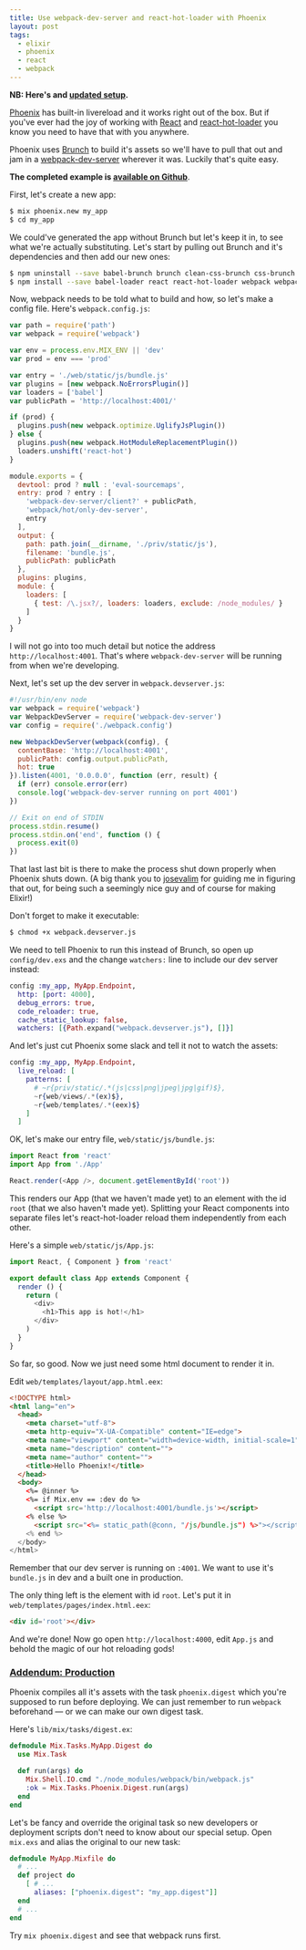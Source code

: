 ```yaml
---
title: Use webpack-dev-server and react-hot-loader with Phoenix
layout: post
tags:
  - elixir
  - phoenix
  - react
  - webpack
---
```

**NB: Here's and [updated setup](/2016/02/04/updated-phoenix-webpack-react-setup.html).**


[Phoenix][] has built-in livereload and it works right out of the box. But if you've ever had the joy of working with [React][] and [react-hot-loader][] you know you need to have that with you anywhere.

Phoenix uses [Brunch][] to build it's assets so we'll have to pull that out and jam in a [webpack-dev-server][] wherever it was. Luckily that's quite easy.

**The completed example is [available on Github][]**.

First, let's create a new app:

```sh
$ mix phoenix.new my_app
$ cd my_app
```

We could've generated the app without Brunch but let's keep it in, to see what we're actually substituting.
Let's start by pulling out Brunch and it's dependencies and then add our new ones:

```sh
$ npm uninstall --save babel-brunch brunch clean-css-brunch css-brunch javascript-brunch sass-brunch uglify-js-brunch
$ npm install --save babel-loader react react-hot-loader webpack webpack-dev-server
```

Now, webpack needs to be told what to build and how, so let's make a config file. Here's `webpack.config.js`:

```javascript
var path = require('path')
var webpack = require('webpack')

var env = process.env.MIX_ENV || 'dev'
var prod = env === 'prod'

var entry = './web/static/js/bundle.js'
var plugins = [new webpack.NoErrorsPlugin()]
var loaders = ['babel']
var publicPath = 'http://localhost:4001/'

if (prod) {
  plugins.push(new webpack.optimize.UglifyJsPlugin())
} else {
  plugins.push(new webpack.HotModuleReplacementPlugin())
  loaders.unshift('react-hot')
}

module.exports = {
  devtool: prod ? null : 'eval-sourcemaps',
  entry: prod ? entry : [
    'webpack-dev-server/client?' + publicPath,
    'webpack/hot/only-dev-server',
    entry
  ],
  output: {
    path: path.join(__dirname, './priv/static/js'),
    filename: 'bundle.js',
    publicPath: publicPath
  },
  plugins: plugins,
  module: {
    loaders: [
      { test: /\.jsx?/, loaders: loaders, exclude: /node_modules/ }
    ]
  }
}
```

I will not go into too much detail but notice the address `http://localhost:4001`. That's where `webpack-dev-server` will be running from when we're developing.

Next, let's set up the dev server in `webpack.devserver.js`:

```js
#!/usr/bin/env node
var webpack = require('webpack')
var WebpackDevServer = require('webpack-dev-server')
var config = require('./webpack.config')

new WebpackDevServer(webpack(config), {
  contentBase: 'http://localhost:4001',
  publicPath: config.output.publicPath,
  hot: true
}).listen(4001, '0.0.0.0', function (err, result) {
  if (err) console.error(err)
  console.log('webpack-dev-server running on port 4001')
})

// Exit on end of STDIN
process.stdin.resume()
process.stdin.on('end', function () {
  process.exit(0)
})
```

That last last bit is there to make the process shut down properly when Phoenix shuts down. (A big thank you to [josevalim][] for guiding me in figuring that out, for being such a seemingly nice guy and of course for making Elixir!)

Don't forget to make it executable:

```sh
$ chmod +x webpack.devserver.js
```

We need to tell Phoenix to run this instead of Brunch, so open up `config/dev.exs` and the change `watchers:` line to include our dev server instead:

```elixir
config :my_app, MyApp.Endpoint,
  http: [port: 4000],
  debug_errors: true,
  code_reloader: true,
  cache_static_lookup: false,
  watchers: [{Path.expand("webpack.devserver.js"), []}]
```

And let's just cut Phoenix some slack and tell it not to watch the assets:

```elixir
config :my_app, MyApp.Endpoint,
  live_reload: [
    patterns: [
      # ~r{priv/static/.*(js|css|png|jpeg|jpg|gif)$},
      ~r{web/views/.*(ex)$},
      ~r{web/templates/.*(eex)$}
    ]
  ]
```

OK, let's make our entry file, `web/static/js/bundle.js`:

```js
import React from 'react'
import App from './App'

React.render(<App />, document.getElementById('root'))
```

This renders our App (that we haven't made yet) to an element with the id `root` (that we also haven't made yet). Splitting your React components into separate files let's react-hot-loader reload them independently from each other.

Here's a simple `web/static/js/App.js`:

```js
import React, { Component } from 'react'

export default class App extends Component {
  render () {
    return (
      <div>
        <h1>This app is hot!</h1>
      </div>
    )
  }
}
```

So far, so good. Now we just need some html document to render it in.

Edit `web/templates/layout/app.html.eex`:

```html
<!DOCTYPE html>
<html lang="en">
  <head>
    <meta charset="utf-8">
    <meta http-equiv="X-UA-Compatible" content="IE=edge">
    <meta name="viewport" content="width=device-width, initial-scale=1">
    <meta name="description" content="">
    <meta name="author" content="">
    <title>Hello Phoenix!</title>
  </head>
  <body>
    <%= @inner %>
    <%= if Mix.env == :dev do %>
      <script src='http://localhost:4001/bundle.js'></script>
    <% else %>
      <script src="<%= static_path(@conn, "/js/bundle.js") %>"></script>
    <% end %>
  </body>
</html>
```

Remember that our dev server is running on `:4001`. We want to use it's `bundle.js` in dev and a built one in production.

The only thing left is the element with id `root`. Let's put it in `web/templates/pages/index.html.eex`:

```html
<div id='root'></div>
```

And we're done! Now go open `http://localhost:4000`, edit `App.js` and behold the magic of our hot reloading gods!

### <a href="#production" name='production'>Addendum: Production</a>

Phoenix compiles all it's assets with the task `phoenix.digest` which you're supposed to run before deploying. We can just remember to run `webpack` beforehand &mdash; or we can make our own digest task.

Here's `lib/mix/tasks/digest.ex`:

```elixir
defmodule Mix.Tasks.MyApp.Digest do
  use Mix.Task

  def run(args) do
    Mix.Shell.IO.cmd "./node_modules/webpack/bin/webpack.js"
    :ok = Mix.Tasks.Phoenix.Digest.run(args)
  end
end
```

Let's be fancy and override the original task so new developers or deployment scripts don't need to know about our special setup. Open `mix.exs` and alias the original to our new task:

```elixir
defmodule MyApp.Mixfile do
  # ...
  def project do
    [ # ...
      aliases: ["phoenix.digest": "my_app.digest"]]
  end
  # ...
end
```

Try `mix phoenix.digest` and see that webpack runs first.

[Phoenix]: http://www.phoenixframework.org
[React]: https://github.com/facebook/react
[react-hot-loader]: https://gaearon.github.io/react-hot-loader/
[Brunch]: http://brunch.io
[josevalim]: http://twitter.com/josevalim
[webpack-dev-server]: http://webpack.github.io/docs/webpack-dev-server.html
[available on Github]: http://github.com/mikker/phoenix-react-hot-loader "mikker/phoenix-react-hot-loader"
